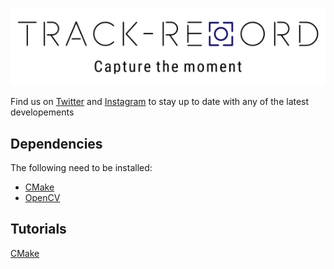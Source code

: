 ![test](https://github.com/oscell/Track-Record/blob/5bf5b6f9409c1b4b8569f964b363590f647e12f0/Images/Logo_slogan.png)

Find us on [Twitter](https://twitter.com/TrackrecordTeam) and [Instagram](https://www.instagram.com/_u/tracknrecordteam) to stay up to date with any of the latest developements

## Dependencies
The following need to be installed:
- [CMake](https://cmake.org/download/)
- [OpenCV](https://opencv.org/releases/)

## Tutorials
[CMake](https://cmake.org/cmake/help/latest/guide/tutorial/index.html)
